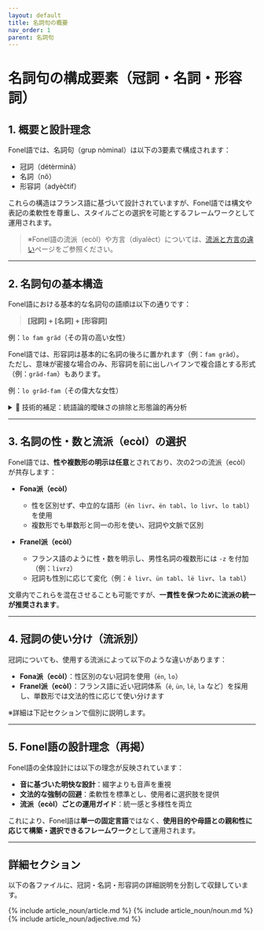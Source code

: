 ```yaml
---
layout: default
title: 名詞句の概要
nav_order: 1
parent: 名詞句
---
```


# 名詞句の構成要素（冠詞・名詞・形容詞）

## 1. 概要と設計理念

Fonel語では、名詞句（grup nòminal）は以下の3要素で構成されます：

- 冠詞（détèrminã）  
- 名詞（nõ）  
- 形容詞（adyèĉtif）

これらの構造はフランス語に基づいて設計されていますが、Fonel語では構文や表記の柔軟性を尊重し、スタイルごとの選択を可能とするフレームワークとして運用されます。

> ※Fonel語の流派（ecòl）や方言（diyalèct）については、[流派と方言の違い](../流派と方言の違い.md)ページをご参照ください。

---

## 2. 名詞句の基本構造

Fonel語における基本的な名詞句の語順は以下の通りです：

> **[冠詞] + [名詞] + [形容詞]**

例：`lo fam grãd`（その背の高い女性）

Fonel語では、形容詞は基本的に名詞の後ろに置かれます（例：`fam grãd`）。  
ただし、意味が密接な場合のみ、形容詞を前に出しハイフンで複合語とする形式（例：`grãd-fam`）もあります。

例：`lo grãd-fam`（その偉大な女性）

<details>
<summary>📌 技術的補足：統語論的曖昧さの排除と形態論的再分析</summary>

<p>
このような <strong>前置＋複合語化</strong> された語（例：<code>grãd-fam</code>）は、本来は統語的に表現される修飾構造（形容詞が名詞を修飾する句構造）を、<strong>語形成の一部として形態論的に処理する</strong>という設計方針に基づいています。
</p>

<p>
Fonel語ではこの形式を通じて、<strong>形容詞の前置・後置の選択によって生じる統語論的な不規則性や意味の曖昧さを排除</strong>し、語順と意味の対応関係を明確にしています。
</p>

<p>
この手法は、文の構造（統語論）に依存する自由度を最小限に抑え、<strong>文法の規則性・予測可能性・処理の機械化可能性</strong>を高めることを目的としています。
</p>

<hr>

<p>
特にこの設計は、<strong>フランス語に見られる形容詞の語順の揺れ</strong>への明確な対応でもあります。たとえば：
</p>

<ul>
  <li><code>une grande femme</code>（[形]＋[名]）＝「背の高い女性」</li>
  <li><code>une femme grande</code>（[名]＋[形]）＝「偉大な女性」<sup><a href="#fn1">[1]</a></sup></li>
</ul>

<p>
Fonel語ではこうした解釈の揺れを許さず、前置修飾は常に <strong>語形成＝複合語化（<code>gran-fem</code>）</strong> として扱い、意味の一体性と構造の安定性を確保しています。
</p>

<p id="fn1"><strong>[1]</strong> フランス語において形容詞の位置による意味の違いは語彙や文脈に依存するが、「grande femme」＝「背の高い女性」、「femme grande」＝「偉大な女性」といった対比は、学習者向け文法書で典型例として紹介される。</p>

</details>

---

## 3. 名詞の性・数と流派（ecòl）の選択

Fonel語では、**性や複数形の明示は任意**とされており、次の2つの流派（ecòl）が共存します：

- **Fona派（ecòl）**  
  - 性を区別せず、中立的な語形（`ën livr`、`ën tabl`、`lo livr`、`lo tabl`）を使用  
  - 複数形でも単数形と同一の形を使い、冠詞や文脈で区別  

- **Franel派（ecòl）**  
  - フランス語のように性・数を明示し、男性名詞の複数形には `-z` を付加（例：`livrz`）  
  - 冠詞も性別に応じて変化（例：`ê livr`、`ün tabl`、`lë livr`、`la tabl`）

文章内でこれらを混在させることも可能ですが、**一貫性を保つために流派の統一が推奨されます**。

---

## 4. 冠詞の使い分け（流派別）

冠詞についても、使用する流派によって以下のような違いがあります：

- **Fona派（ecòl）**：性区別のない冠詞を使用（`ën`, `lo`）  
- **Franel派（ecòl）**：フランス語に近い冠詞体系（`ê`, `ün`, `lë`, `la` など）を採用し、単数形では文法的性に応じて使い分けます

※詳細は下記セクションで個別に説明します。

---

## 5. Fonel語の設計理念（再掲）

Fonel語の全体設計には以下の理念が反映されています：

- **音に基づいた明快な設計**：綴字よりも音声を重視  
- **文法的な強制の回避**：柔軟性を標準とし、使用者に選択肢を提供  
- **流派（ecòl）ごとの運用ガイド**：統一感と多様性を両立

これにより、Fonel語は**単一の固定言語**ではなく、**使用目的や母語との親和性に応じて構築・選択できるフレームワーク**として運用されます。

---

## 詳細セクション

以下の各ファイルに、冠詞・名詞・形容詞の詳細説明を分割して収録しています。

{% include article_noun/article.md %}
{% include article_noun/noun.md %}
{% include article_noun/adjective.md %}
